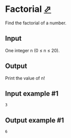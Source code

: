 # Factorial [⬀](https://www.e-olymp.com/en/contests/9493/problems/83152)

Find the factorial of a number.

## Input

One integer n (0 ≤ n ≤ 20).

## Output

Print the value of n!

## Input example #1
```
3
```

## Output example #1
```
6
```
